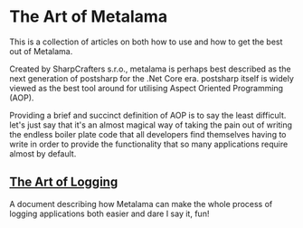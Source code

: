 # The Art of Metalama

This is a collection of articles on both how to use and how to get the best out of Metalama.

Created by SharpCrafters s.r.o., metalama is perhaps best described as the next generation of postsharp for the .Net Core era. postsharp itself is widely viewed as the best tool around for utilising Aspect Oriented Programming (AOP).

Providing a brief and succinct definition of AOP is to say the least difficult. let's just say that it's an almost magical way of taking the pain out of writing the endless boiler plate code that all developers find themselves having to write in order to provide the functionality that so many applications require almost by default.

## [The Art of Logging](/2023-05-16-artoflogging.md)

A document describing how Metalama can make the whole process of logging applications both easier and dare I say it, fun!
